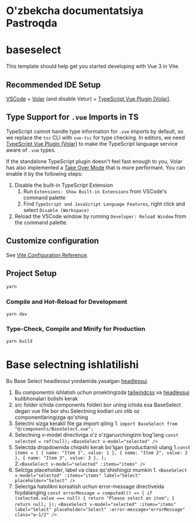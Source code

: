 # O'zbekcha documentatsiya Pastroqda
# baseselect

This template should help get you started developing with Vue 3 in Vite.

## Recommended IDE Setup

[VSCode](https://code.visualstudio.com/) + [Volar](https://marketplace.visualstudio.com/items?itemName=Vue.volar) (and disable Vetur) + [TypeScript Vue Plugin (Volar)](https://marketplace.visualstudio.com/items?itemName=Vue.vscode-typescript-vue-plugin).

## Type Support for `.vue` Imports in TS

TypeScript cannot handle type information for `.vue` imports by default, so we replace the `tsc` CLI with `vue-tsc` for type checking. In editors, we need [TypeScript Vue Plugin (Volar)](https://marketplace.visualstudio.com/items?itemName=Vue.vscode-typescript-vue-plugin) to make the TypeScript language service aware of `.vue` types.

If the standalone TypeScript plugin doesn't feel fast enough to you, Volar has also implemented a [Take Over Mode](https://github.com/johnsoncodehk/volar/discussions/471#discussioncomment-1361669) that is more performant. You can enable it by the following steps:

1. Disable the built-in TypeScript Extension
    1) Run `Extensions: Show Built-in Extensions` from VSCode's command palette
    2) Find `TypeScript and JavaScript Language Features`, right click and select `Disable (Workspace)`
2. Reload the VSCode window by running `Developer: Reload Window` from the command palette.

## Customize configuration

See [Vite Configuration Reference](https://vitejs.dev/config/).

## Project Setup

```sh
yarn
```

### Compile and Hot-Reload for Development

```sh
yarn dev
```

### Type-Check, Compile and Minify for Production

```sh
yarn build
```

# Base selectning ishlatilishi
Bu Base Select headlessui yordamida yasalgan [headlessui](https://headlessui.com/)

1. Bu componentni ishlatish uchun proektingizda [tailwindcss](https://tailwindcss.com/) va [headlessui](https://headlessui.com/) kutibhonalari bolishi kerak  
2. src folder ichida components folderi bor uning ichida esa BaseSelect degan vue file bor shu Selectning kodlari uni olib oz componentlaringizga qo'shing
3. Selectni sizga kerakli file ga import qiling 
        1. `import BaseSelect from "@/components/BaseSelect.vue";`
4. Selectning v-model directiviga o'z o'zgaruvchingizni bog'lang
        `const selected = ref(null);`
        `<BaseSelect v-model="selected" />`
5. Selectda dropdownida chiqishi kerak bo'lgan (productlarni) ulang 
       1.`const items = [
          { name: "Item 1", value: 1 },
          { name: "Item 2", value: 2 },
          { name: "Item 3", value: 3 },
        ];`  
       2.`<BaseSelect v-model="selected" :items="items" />`
6. Selctga placeholder, label va class qo'shishingiz mumkin 
        1. `<BaseSelect
             v-model="selected"
             :items="items"
             label="Select"
             placeholder="Select" />`
7. Selectga hatolikni korsatish uchun error-message directiveida foydalanging
           `const errorMessage = computed(() => {
              if (selected.value === null) {
                return "Please select an item";
              }
              return null;
            });`
           `<BaseSelect
               v-model="selected"
               :items="items"
               label="Select"
               placeholder="Select"
               :error-message="errorMessage"
               class="w-1/2"
            />`
